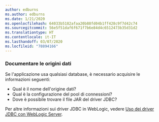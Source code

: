 ```yaml
---
author: edburns
ms.author: edburns
ms.date: 1/21/2020
ms.openlocfilehash: 64033b5182afaa20b88fd04b1ff428c9f7d42c74
ms.sourcegitcommit: 56e5f51daf6f671f7b6e84d4c6512473b35d31d2
ms.translationtype: HT
ms.contentlocale: it-IT
ms.lasthandoff: 03/07/2020
ms.locfileid: "78894166"
---
```

### <a name="document-datasources"></a>Documentare le origini dati

Se l'applicazione usa qualsiasi database, è necessario acquisire le informazioni seguenti:

* Qual è il nome dell'origine dati?
* Qual è la configurazione del pool di connessioni?
* Dove è possibile trovare il file JAR del driver JDBC?

Per altre informazioni sui driver JDBC in WebLogic, vedere [Uso dei driver JDBC con WebLogic Server](https://docs.oracle.com/middleware/1213/wls/JDBCA/third_party_drivers.htm).
